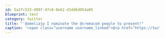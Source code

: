 ```yaml
---
id: 5a2fc533-d99f-47c0-8e62-d1dd6d054a05
blueprint: text
category: twitter
title: "'@ameliajp I nominate the @cremacom people to present!"
caption: '<span class="username username_linked">@<a href="https://twitter.com/ameliajp" title="Amelia Pothoven">ameliajp</a></span> I nominate the @cremacom people to present!'
---
```

